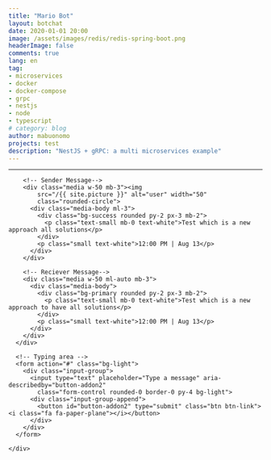 ```yaml
---
title: "Mario Bot"
layout: botchat
date: 2020-01-01 20:00
image: /assets/images/redis/redis-spring-boot.png
headerImage: false
comments: true
lang: en
tag:
- microservices
- docker
- docker-compose
- grpc
- nestjs
- node
- typescript
# category: blog
author: mabuonomo
projects: test
description: "NestJS + gRPC: a multi microservices example"
---
```


<!-- <img src="/assets/images/grpc/node_grpc.png" /> -->

<!-- ![Profile Image]({{ site.url }}/{{ site.picture }}) -->

---

<div class="container py-5 px-4">
  <!-- For demo purpose-->
  <!-- <header class="text-center">
    <h1 class="display-4 text-white">Bootstrap Chat</h1>
    <p class="text-white lead mb-0">An elegant chat widget compatible with Bootstrap 4</p>
    <p class="text-white lead mb-4">Snippet by
      <a href="https://bootstrapious.com" class="text-white">
        <u>Bootstrapious</u></a>
    </p>
  </header> -->

  <div class="row rounded-lg overflow-hidden shadow">
    <!-- Chat Box-->
    <div class="col-12 px-0">
      <div id="boxchat" class="px-4 py-5 chat-box bg-white">
        
        <!-- Sender Message-->
        <div class="media w-50 mb-3"><img
            src="/{{ site.picture }}" alt="user" width="50"
            class="rounded-circle">
          <div class="media-body ml-3">
            <div class="bg-success rounded py-2 px-3 mb-2">
              <p class="text-small mb-0 text-white">Test which is a new approach all solutions</p>
            </div>
            <p class="small text-white">12:00 PM | Aug 13</p>
          </div>
        </div>

        <!-- Reciever Message-->
        <div class="media w-50 ml-auto mb-3">
          <div class="media-body">
            <div class="bg-primary rounded py-2 px-3 mb-2">
              <p class="text-small mb-0 text-white">Test which is a new approach to have all solutions</p>
            </div>
            <p class="small text-white">12:00 PM | Aug 13</p>
          </div>
        </div>
      </div>

      <!-- Typing area -->
      <form action="#" class="bg-light">
        <div class="input-group">
          <input type="text" placeholder="Type a message" aria-describedby="button-addon2"
            class="form-control rounded-0 border-0 py-4 bg-light">
          <div class="input-group-append">
            <button id="button-addon2" type="submit" class="btn btn-link"> <i class="fa fa-paper-plane"></i></button>
          </div>
        </div>
      </form>

    </div>
  </div>
</div>